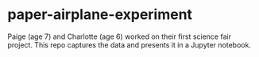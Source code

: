 # paper-airplane-experiment
Paige (age 7) and Charlotte (age 6) worked on their first science fair project. This repo captures the data and presents it in a Jupyter notebook.
